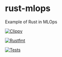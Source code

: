 # rust-mlops
Example of Rust in MLOps

[![Clippy](https://github.com/github-cloudlabsuser-893/rust-mlops/actions/workflows/lint.yml/badge.svg)](https://github.com/github-cloudlabsuser-893/rust-mlops/actions/workflows/lint.yml)

[![Rustfmt](https://github.com/github-cloudlabsuser-893/rust-mlops/actions/workflows/rustfmt.yml/badge.svg)](https://github.com/github-cloudlabsuser-893/rust-mlops/actions/workflows/rustfmt.yml)

[![Tests](https://github.com/github-cloudlabsuser-893/rust-mlops/actions/workflows/tests.yml/badge.svg)](https://github.com/github-cloudlabsuser-893/rust-mlops/actions/workflows/tests.yml)



